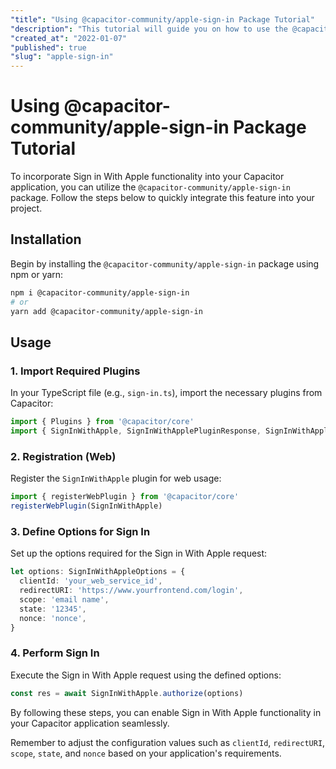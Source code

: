 ```yaml
---
"title": "Using @capacitor-community/apple-sign-in Package Tutorial"
"description": "This tutorial will guide you on how to use the @capacitor-community/apple-sign-in package for implementing Sign in With Apple feature in your Capacitor application. It includes step-by-step instructions and code examples for installation and usage."
"created_at": "2022-01-07"
"published": true
"slug": "apple-sign-in"
---
```


# Using @capacitor-community/apple-sign-in Package Tutorial

To incorporate Sign in With Apple functionality into your Capacitor application, you can utilize the `@capacitor-community/apple-sign-in` package. Follow the steps below to quickly integrate this feature into your project.

## Installation

Begin by installing the `@capacitor-community/apple-sign-in` package using npm or yarn:

```bash
npm i @capacitor-community/apple-sign-in
# or
yarn add @capacitor-community/apple-sign-in
```

## Usage

### 1. Import Required Plugins

In your TypeScript file (e.g., `sign-in.ts`), import the necessary plugins from Capacitor:

```typescript
import { Plugins } from '@capacitor/core'
import { SignInWithApple, SignInWithApplePluginResponse, SignInWithAppleOptions } from '@capacitor-community/apple-sign-in'
```

### 2. Registration (Web)

Register the `SignInWithApple` plugin for web usage:

```typescript
import { registerWebPlugin } from '@capacitor/core'
registerWebPlugin(SignInWithApple)
```

### 3. Define Options for Sign In

Set up the options required for the Sign in With Apple request:

```typescript
let options: SignInWithAppleOptions = {
  clientId: 'your_web_service_id',
  redirectURI: 'https://www.yourfrontend.com/login',
  scope: 'email name',
  state: '12345',
  nonce: 'nonce',
}
```

### 4. Perform Sign In

Execute the Sign in With Apple request using the defined options:

```typescript
const res = await SignInWithApple.authorize(options)
```

By following these steps, you can enable Sign in With Apple functionality in your Capacitor application seamlessly.

Remember to adjust the configuration values such as `clientId`, `redirectURI`, `scope`, `state`, and `nonce` based on your application's requirements.
